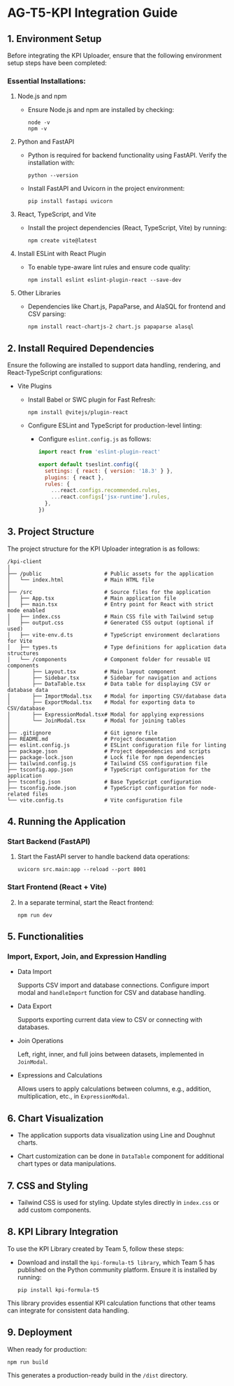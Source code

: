 # AG-T5-KPI Integration Guide

## 1. Environment Setup
Before integrating the KPI Uploader, ensure that the following environment setup steps have been completed:

### Essential Installations:

1. Node.js and npm
   
   - Ensure Node.js and npm are installed by checking:
     
     ```
     node -v
     npm -v
     ```

2. Python and FastAPI

   - Python is required for backend functionality using FastAPI. Verify the installation with:

     ```
     python --version
     ```

   - Install FastAPI and Uvicorn in the project environment:

     ```
     pip install fastapi uvicorn
     ```

 3. React, TypeScript, and Vite

    - Install the project dependencies (React, TypeScript, Vite) by running:

      ```
      npm create vite@latest
      ```
      
 4. Install ESLint with React Plugin

    - To enable type-aware lint rules and ensure code quality:

      ```
      npm install eslint eslint-plugin-react --save-dev
      ```

 5. Other Libraries

    -  Dependencies like Chart.js, PapaParse, and AlaSQL for frontend and CSV parsing:

       ```
       npm install react-chartjs-2 chart.js papaparse alasql
       ```

## 2. Install Required Dependencies

Ensure the following are installed to support data handling, rendering, and React-TypeScript configurations:

- Vite Plugins

  - Install Babel or SWC plugin for Fast Refresh:

    ```
    npm install @vitejs/plugin-react
    ```

  - Configure ESLint and TypeScript for production-level linting:

    - Configure `eslint.config.js` as follows:

      ```javascript
      import react from 'eslint-plugin-react'

      export default tseslint.config({
        settings: { react: { version: '18.3' } },
        plugins: { react },
        rules: {
          ...react.configs.recommended.rules,
          ...react.configs['jsx-runtime'].rules,
        },
      })
      ```

## 3. Project Structure

The project structure for the KPI Uploader integration is as follows:

```
/kpi-client
│
├── /public                    # Public assets for the application
│   └── index.html             # Main HTML file
│
├── /src                       # Source files for the application
│   ├── App.tsx                # Main application file
│   ├── main.tsx               # Entry point for React with strict mode enabled
│   ├── index.css              # Main CSS file with Tailwind setup
│   ├── output.css             # Generated CSS output (optional if used)
│   ├── vite-env.d.ts          # TypeScript environment declarations for Vite
│   ├── types.ts               # Type definitions for application data structures
│   └── /components            # Component folder for reusable UI components
│       ├── Layout.tsx         # Main layout component
│       ├── Sidebar.tsx        # Sidebar for navigation and actions
│       ├── DataTable.tsx      # Data table for displaying CSV or database data
│       ├── ImportModal.tsx    # Modal for importing CSV/database data
│       ├── ExportModal.tsx    # Modal for exporting data to CSV/database
│       ├── ExpressionModal.tsx# Modal for applying expressions
│       └── JoinModal.tsx      # Modal for joining tables
│
├── .gitignore                 # Git ignore file
├── README.md                  # Project documentation
├── eslint.config.js           # ESLint configuration file for linting
├── package.json               # Project dependencies and scripts
├── package-lock.json          # Lock file for npm dependencies
├── tailwind.config.js         # Tailwind CSS configuration file
├── tsconfig.app.json          # TypeScript configuration for the application
├── tsconfig.json              # Base TypeScript configuration
├── tsconfig.node.json         # TypeScript configuration for node-related files
└── vite.config.ts             # Vite configuration file
```

## 4. Running the Application

### Start Backend (FastAPI)

1. Start the FastAPI server to handle backend data operations:

   ```
   uvicorn src.main:app --reload --port 8001
   ```

### Start Frontend (React + Vite)

2. In a separate terminal, start the React frontend:

   ```
   npm run dev
   ```

## 5. Functionalities

### Import, Export, Join, and Expression Handling

- Data Import
  
  Supports CSV import and database connections. Configure import modal and `handleImport` function for CSV and database handling.

- Data Export

  Supports exporting current data view to CSV or connecting with databases.

- Join Operations

  Left, right, inner, and full joins between datasets, implemented in `JoinModal`.

- Expressions and Calculations

  Allows users to apply calculations between columns, e.g., addition, multiplication, etc., in `ExpressionModal`.


## 6. Chart Visualization

- The application supports data visualization using Line and Doughnut charts.

- Chart customization can be done in `DataTable` component for additional chart types or data manipulations.


## 7. CSS and Styling

- Tailwind CSS is used for styling. Update styles directly in `index.css` or add custom components.


## 8. KPI Library Integration

To use the KPI Library created by Team 5, follow these steps:

- Download and install the `kpi-formula-t5 library`, which Team 5 has published on the Python community platform. Ensure it is installed by running:

  ```
  pip install kpi-formula-t5
  ```

This library provides essential KPI calculation functions that other teams can integrate for consistent data handling.


## 9. Deployment

When ready for production:

```
npm run build
```

This generates a production-ready build in the `/dist` directory.




